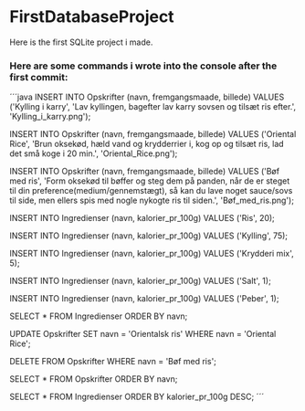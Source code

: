# FirstDatabaseProject

Here is the first SQLite project i made.

### Here are some commands i wrote into the console after the first commit:

´´´java
INSERT INTO Opskrifter (navn, fremgangsmaade, billede) VALUES ('Kylling i karry', 'Lav kyllingen, bagefter lav karry sovsen og tilsæt ris efter.', 'Kylling_i_karry.png');

INSERT INTO Opskrifter (navn, fremgangsmaade, billede) VALUES ('Oriental Rice', 'Brun oksekød, hæld vand og krydderrier i, kog op og tilsæt ris, lad det små koge i 20 min.', 'Oriental_Rice.png');

INSERT INTO Opskrifter (navn, fremgangsmaade, billede) VALUES ('Bøf med ris', 'Form oksekød til bøffer og steg dem på panden, når de er steget til din preference(medium/gennemstægt), så kan du lave noget sauce/sovs til side, men ellers spis med nogle nykogte ris til siden.', 'Bøf_med_ris.png');


INSERT INTO Ingredienser (navn, kalorier_pr_100g) VALUES ('Ris', 20);

INSERT INTO Ingredienser (navn, kalorier_pr_100g) VALUES ('Kylling', 75);

INSERT INTO Ingredienser (navn, kalorier_pr_100g) VALUES ('Krydderi mix', 5);

INSERT INTO Ingredienser (navn, kalorier_pr_100g) VALUES ('Salt', 1);

INSERT INTO Ingredienser (navn, kalorier_pr_100g) VALUES ('Peber', 1);


SELECT * FROM Ingredienser ORDER BY navn;


UPDATE Opskrifter SET navn = 'Orientalsk ris' WHERE navn = 'Oriental Rice';

DELETE FROM Opskrifter WHERE navn = 'Bøf med ris';


SELECT * FROM Opskrifter ORDER BY navn;


SELECT * FROM Ingredienser ORDER BY kalorier_pr_100g DESC;
´´´

